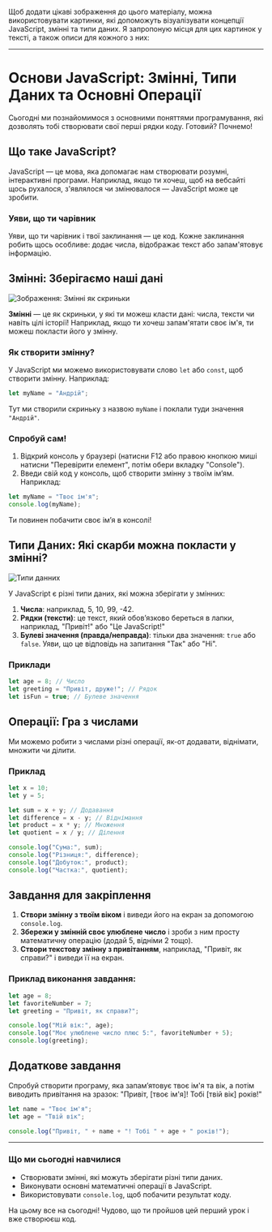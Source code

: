 Щоб додати цікаві зображення до цього матеріалу, можна використовувати картинки, які допоможуть візуалізувати концепції JavaScript, змінні та типи даних. Я запропоную місця для цих картинок у тексті, а також описи для кожного з них:

---

# Основи JavaScript: Змінні, Типи Даних та Основні Операції

Сьогодні ми познайомимося з основними поняттями програмування, які дозволять тобі створювати свої перші рядки коду. Готовий? Почнемо!

## Що таке JavaScript?

JavaScript — це мова, яка допомагає нам створювати розумні, інтерактивні програми. Наприклад, якщо ти хочеш, щоб на вебсайті щось рухалося, з'являлося чи змінювалося — JavaScript може це зробити.

### Уяви, що ти чарівник

Уяви, що ти чарівник і твої заклинання — це код. Кожне заклинання робить щось особливе: додає числа, відображає текст або запам'ятовує інформацію.

## Змінні: Зберігаємо наші дані

![Зображення: Змінні як скриньки](https://files-it-osvita.diia.gov.ua/%D0%9C%D0%B5%D0%B4%D1%96%D0%B0%D1%82%D0%B2%D0%BE%D1%80%D1%87%D1%96%D1%81%D1%82%D1%8C/1.1%20%D0%9C%D0%BE%D0%B4%D1%83%D0%BB%D1%8C%20%D0%92%D0%B5%D0%B1%20%D1%80%D0%BE%D0%B7%D1%80%D0%BE%D0%B1%D0%BA%D0%B0/1.%20%D0%9E%D1%81%D0%BD%D0%BE%D0%B2%D0%B8%20JavaScript/5%20image+text.png)

**Змінні** — це як скриньки, у які ти можеш класти дані: числа, тексти чи навіть цілі історії! Наприклад, якщо ти хочеш запам'ятати своє ім'я, ти можеш покласти його у змінну.

### Як створити змінну?

У JavaScript ми можемо використовувати слово `let` або `const`, щоб створити змінну. Наприклад:

```javascript
let myName = "Андрій";
```

Тут ми створили скриньку з назвою `myName` і поклали туди значення `"Андрій"`.

### Спробуй сам!

1. Відкрий консоль у браузері (натисни F12 або правою кнопкою миші натисни "Перевірити елемент", потім обери вкладку "Console").
2. Введи свій код у консоль, щоб створити змінну з твоїм ім’ям. Наприклад:

```javascript
let myName = "Твоє ім'я";
console.log(myName);
```

Ти повинен побачити своє ім’я в консолі!

## Типи Даних: Які скарби можна покласти у змінні?

![Типи данних](https://miro.medium.com/v2/resize:fit:1400/1*5BVqA1IaOuI8hILQEUp4oA.png)

У JavaScript є різні типи даних, які можна зберігати у змінних:

1. **Числа**: наприклад, 5, 10, 99, -42.
2. **Рядки (тексти)**: це текст, який обов’язково береться в лапки, наприклад, "Привіт!" або "Це JavaScript!"
3. **Булеві значення (правда/неправда)**: тільки два значення: `true` або `false`. Уяви, що це відповідь на запитання "Так" або "Ні".

### Приклади

```javascript
let age = 8; // Число
let greeting = "Привіт, друже!"; // Рядок
let isFun = true; // Булеве значення
```

## Операції: Гра з числами

Ми можемо робити з числами різні операції, як-от додавати, віднімати, множити чи ділити.

### Приклад

```javascript
let x = 10;
let y = 5;

let sum = x + y; // Додавання
let difference = x - y; // Віднімання
let product = x * y; // Множення
let quotient = x / y; // Ділення

console.log("Сума:", sum);
console.log("Різниця:", difference);
console.log("Добуток:", product);
console.log("Частка:", quotient);
```

## Завдання для закріплення

1. **Створи змінну з твоїм віком** і виведи його на екран за допомогою `console.log`.
2. **Збережи у змінній своє улюблене число** і зроби з ним просту математичну операцію (додай 5, відніми 2 тощо).
3. **Створи текстову змінну з привітанням**, наприклад, "Привіт, як справи?" і виведи її на екран.

### Приклад виконання завдання:

```javascript
let age = 8;
let favoriteNumber = 7;
let greeting = "Привіт, як справи?";

console.log("Мій вік:", age);
console.log("Моє улюблене число плюс 5:", favoriteNumber + 5);
console.log(greeting);
```

## Додаткове завдання

Спробуй створити програму, яка запам’ятовує твоє ім'я та вік, а потім виводить привітання на зразок: "Привіт, [твоє ім'я]! Тобі [твій вік] років!"

```javascript
let name = "Твоє ім'я";
let age = "Твій вік";

console.log("Привіт, " + name + "! Тобі " + age + " років!");
```

---

### Що ми сьогодні навчилися

- Створювати змінні, які можуть зберігати різні типи даних.
- Виконувати основні математичні операції в JavaScript.
- Використовувати `console.log`, щоб побачити результат коду.

На цьому все на сьогодні! Чудово, що ти пройшов цей перший урок і вже створюєш код.
